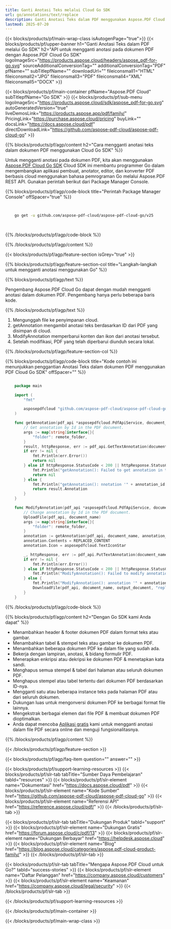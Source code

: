 ```yaml
---
title: Ganti Anotasi Teks melalui Cloud Go SDK
url: go/annotations/text/replace
description: Ganti Anotasi Teks dalam PDF menggunakan Aspose.PDF Cloud SDK untuk Go.
lastmod: 2025-07-20
---
```


{{< blocks/products/pf/main-wrap-class isAutogenPage="true">}}
{{< blocks/products/pf/upper-banner h1="Ganti Anotasi Teks dalam PDF melalui Go SDK" h2="API untuk mengganti anotasi pada dokumen PDF dengan Aspose.PDF Cloud Go SDK" logoImageSrc="https://products.aspose.cloud/headers/aspose_pdf-for-go.svg" sourceAdditionalConversionTag="" additionalConversionTag="PDF" pfName="" subTitlepfName="" downloadUrl="" fileiconsmall1="HTML" fileiconsmall2="JPG" fileiconsmall3="PDF" fileiconsmall4="XML" fileiconsmall5="DOCX" >}}

{{< blocks/products/pf/main-container pfName="Aspose.PDF Cloud" subTitlepfName="Go SDK" >}}
{{< blocks/products/pf/sub-menu logoImageSrc="https://products.aspose.cloud/sdk/aspose_pdf-for-go.svg"
autoGeneratedVersion="true"
liveDemosLink="https://products.aspose.app/pdf/family/" PricingLink="https://purchase.aspose.cloud/pricing" buyLink="" docsLink="https://docs.aspose.cloud/pdf"  directDownloadLink="https://github.com/aspose-pdf-cloud/aspose-pdf-cloud-go" >}}

{{% blocks/products/pf/agp/content h2="Cara mengganti anotasi teks dalam dokumen PDF menggunakan Cloud Go SDK" %}}

Untuk mengganti anotasi pada dokumen PDF, kita akan menggunakan
[Aspose.PDF Cloud Go SDK](https://products.aspose.cloud/pdf/go/)
Cloud SDK ini membantu programmer Go dalam mengembangkan aplikasi pembuat, anotator, editor, dan konverter PDF berbasis cloud menggunakan bahasa pemrograman Go melalui Aspose.PDF REST API. Gunakan perintah berikut dari Package Manager Console.

{{% blocks/products/pf/agp/code-block title="Perintah Package Manager Console" offSpacer="true" %}}

```bash

     
    go get -u github.com/aspose-pdf-cloud/aspose-pdf-cloud-go/v25
     
     
```

{{% /blocks/products/pf/agp/code-block %}}

{{% /blocks/products/pf/agp/content %}}

{{< blocks/products/pf/agp/feature-section isGrey="true" >}}

{{% blocks/products/pf/agp/feature-section-col title="Langkah-langkah untuk mengganti anotasi menggunakan Go" %}}

{{% blocks/products/pf/agp/text %}}

Pengembang Aspose.PDF Cloud Go dapat dengan mudah mengganti anotasi dalam dokumen PDF. Pengembang hanya perlu beberapa baris kode.

{{% /blocks/products/pf/agp/text %}}

1. Mengunggah file ke penyimpanan cloud.
1. getAnnotation mengambil anotasi teks berdasarkan ID dari PDF yang disimpan di cloud.
1. ModifyAnnotation memperbarui konten dan ikon dari anotasi tersebut.
1. Setelah modifikasi, PDF yang telah diperbarui diunduh secara lokal.

{{% /blocks/products/pf/agp/feature-section-col %}}

{{% blocks/products/pf/agp/code-block title="Kode contoh ini menunjukkan penggantian Anotasi Teks dalam dokumen PDF menggunakan PDF Cloud Go SDK" offSpacer="" %}}

```go

    package main

    import (
        "fmt"

        asposepdfcloud "github.com/aspose-pdf-cloud/aspose-pdf-cloud-go/v25"
    )

    func getAnnotation(pdf_api *asposepdfcloud.PdfApiService, document_name string, annotation_id string, remote_folder string) *asposepdfcloud.TextAnnotation {
        // Get annotation by Id in the PDF document.
        args := map[string]interface{}{
            "folder": remote_folder,
        }
        result, httpResponse, err := pdf_api.GetTextAnnotation(document_name, annotation_id, args)
        if err != nil {
            fmt.Println(err.Error())
            return nil
        } else if httpResponse.StatusCode < 200 || httpResponse.StatusCode > 299 {
            fmt.Println("getAnnotation(): Failed to get annotation in the document.")
            return nil
        } else {
            fmt.Println("getAnnotation(): nnotation '" + annotation_id + "' successfully found '" + result.Annotation.Contents + "' in the document '" + document_name + "'.")
            return result.Annotation
        }
    }

    func ModifyAnnotation(pdf_api *asposepdfcloud.PdfApiService, document_name string, output_document string, annotation_id string, remote_folder string) {
        // Change annotation by Id in the PDF document.
        UploadFile(pdf_api, document_name)
        args := map[string]interface{}{
            "folder": remote_folder,
        }
        annotation := getAnnotation(pdf_api, document_name, annotation_id, remote_folder)
        annotation.Contents = REPLACED_CONTENT
        annotation.Icon = asposepdfcloud.TextIconStar

        _, httpResponse, err := pdf_api.PutTextAnnotation(document_name, annotation_id, *annotation, args)
        if err != nil {
            fmt.Println(err.Error())
        } else if httpResponse.StatusCode < 200 || httpResponse.StatusCode > 299 {
            fmt.Println("ModifyAnnotation(): Failed to modify annotation in the document.")
        } else {
            fmt.Println("ModifyAnnotation(): annotation '" + annotation.Id + "' successfully modified in the document '" + document_name + "'.")
            DownloadFile(pdf_api, document_name, output_document, "replaced_annotatiom_")
        }
    }
```

{{% /blocks/products/pf/agp/code-block %}}

{{% blocks/products/pf/agp/content h2="Dengan Go SDK kami Anda dapat" %}}

+ Menambahkan header & footer dokumen PDF dalam format teks atau gambar.
+ Menambahkan tabel & stempel teks atau gambar ke dokumen PDF.
+ Menambahkan beberapa dokumen PDF ke dalam file yang sudah ada.
+ Bekerja dengan lampiran, anotasi, & bidang formulir PDF.
+ Menerapkan enkripsi atau dekripsi ke dokumen PDF & menetapkan kata sandi.
+ Menghapus semua stempel & tabel dari halaman atau seluruh dokumen PDF.
+ Menghapus stempel atau tabel tertentu dari dokumen PDF berdasarkan ID-nya.
+ Mengganti satu atau beberapa instance teks pada halaman PDF atau dari seluruh dokumen.
+ Dukungan luas untuk mengonversi dokumen PDF ke berbagai format file lainnya.
+ Mengekstrak berbagai elemen dari file PDF & membuat dokumen PDF dioptimalkan.
+ Anda dapat mencoba [Aplikasi gratis](https://products.aspose.app/pdf/) kami untuk mengganti anotasi dalam file PDF secara online dan menguji fungsionalitasnya.

{{% /blocks/products/pf/agp/content %}}

{{< /blocks/products/pf/agp/feature-section >}}

{{< blocks/products/pf/agp/faq-item question="" answer="" >}}

{{< blocks/products/pf/support-learning-resources >}}
{{< blocks/products/pf/slr-tab tabTitle="Sumber Daya Pembelajaran" tabId="resources" >}}
{{< blocks/products/pf/slr-element name="Dokumentasi" href="https://docs.aspose.cloud/pdf" >}}
{{< blocks/products/pf/slr-element name="Kode Sumber" href="https://github.com/aspose-pdf-cloud/aspose-pdf-cloud-go" >}}
{{< blocks/products/pf/slr-element name="Referensi API" href="https://reference.aspose.cloud/pdf/" >}}
{{< /blocks/products/pf/slr-tab >}}

{{< blocks/products/pf/slr-tab tabTitle="Dukungan Produk" tabId="support" >}}
{{< blocks/products/pf/slr-element name="Dukungan Gratis" href="https://forum.aspose.cloud/c/pdf/13" >}}
{{< blocks/products/pf/slr-element name="Dukungan Berbayar" href="https://helpdesk.aspose.cloud" >}}
{{< blocks/products/pf/slr-element name="Blog" href="https://blog.aspose.cloud/categories/aspose.pdf-cloud-product-family/" >}}
{{< /blocks/products/pf/slr-tab >}}

{{< blocks/products/pf/slr-tab tabTitle="Mengapa Aspose.PDF Cloud untuk Go?" tabId="success-stories" >}}
{{< blocks/products/pf/slr-element name="Daftar Pelanggan" href="https://company.aspose.cloud/customers" >}}
{{< blocks/products/pf/slr-element name="Keamanan" href="https://company.aspose.cloud/legal/security" >}}
{{< /blocks/products/pf/slr-tab >}}

{{< /blocks/products/pf/support-learning-resources >}}

{{< /blocks/products/pf/main-container >}}

{{< /blocks/products/pf/main-wrap-class >}}



